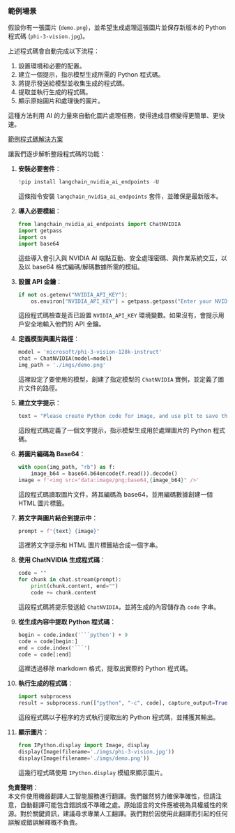 ### 範例場景

假設你有一張圖片 (`demo.png`)，並希望生成處理這張圖片並保存新版本的 Python 程式碼 (`phi-3-vision.jpg`)。

上述程式碼會自動完成以下流程：

1. 設置環境和必要的配置。
2. 建立一個提示，指示模型生成所需的 Python 程式碼。
3. 將提示發送給模型並收集生成的程式碼。
4. 提取並執行生成的程式碼。
5. 顯示原始圖片和處理後的圖片。

這種方法利用 AI 的力量來自動化圖片處理任務，使得達成目標變得更簡單、更快速。

[範例程式碼解決方案](../../../../../../code/06.E2E/E2E_Nvidia_NIM_Phi3_Vision.ipynb)

讓我們逐步解析整段程式碼的功能：

1. **安裝必要套件**：
    ```python
    !pip install langchain_nvidia_ai_endpoints -U
    ```
    這條指令安裝 `langchain_nvidia_ai_endpoints` 套件，並確保是最新版本。

2. **導入必要模組**：
    ```python
    from langchain_nvidia_ai_endpoints import ChatNVIDIA
    import getpass
    import os
    import base64
    ```
    這些導入會引入與 NVIDIA AI 端點互動、安全處理密碼、與作業系統交互，以及以 base64 格式編碼/解碼數據所需的模組。

3. **設置 API 金鑰**：
    ```python
    if not os.getenv("NVIDIA_API_KEY"):
        os.environ["NVIDIA_API_KEY"] = getpass.getpass("Enter your NVIDIA API key: ")
    ```
    這段程式碼檢查是否已設置 `NVIDIA_API_KEY` 環境變數。如果沒有，會提示用戶安全地輸入他們的 API 金鑰。

4. **定義模型與圖片路徑**：
    ```python
    model = 'microsoft/phi-3-vision-128k-instruct'
    chat = ChatNVIDIA(model=model)
    img_path = './imgs/demo.png'
    ```
    這裡設定了要使用的模型，創建了指定模型的 `ChatNVIDIA` 實例，並定義了圖片文件的路徑。

5. **建立文字提示**：
    ```python
    text = "Please create Python code for image, and use plt to save the new picture under imgs/ and name it phi-3-vision.jpg."
    ```
    這段程式碼定義了一個文字提示，指示模型生成用於處理圖片的 Python 程式碼。

6. **將圖片編碼為 Base64**：
    ```python
    with open(img_path, "rb") as f:
        image_b64 = base64.b64encode(f.read()).decode()
    image = f'<img src="data:image/png;base64,{image_b64}" />'
    ```
    這段程式碼讀取圖片文件，將其編碼為 base64，並用編碼數據創建一個 HTML 圖片標籤。

7. **將文字與圖片結合到提示中**：
    ```python
    prompt = f"{text} {image}"
    ```
    這裡將文字提示和 HTML 圖片標籤結合成一個字串。

8. **使用 ChatNVIDIA 生成程式碼**：
    ```python
    code = ""
    for chunk in chat.stream(prompt):
        print(chunk.content, end="")
        code += chunk.content
    ```
    這段程式碼將提示發送給 `ChatNVIDIA`，並將生成的內容儲存為 `code` 字串。

9. **從生成內容中提取 Python 程式碼**：
    ```python
    begin = code.index('```python') + 9
    code = code[begin:]
    end = code.index('```')
    code = code[:end]
    ```
    這裡透過移除 markdown 格式，提取出實際的 Python 程式碼。

10. **執行生成的程式碼**：
    ```python
    import subprocess
    result = subprocess.run(["python", "-c", code], capture_output=True)
    ```
    這段程式碼以子程序的方式執行提取出的 Python 程式碼，並捕獲其輸出。

11. **顯示圖片**：
    ```python
    from IPython.display import Image, display
    display(Image(filename='./imgs/phi-3-vision.jpg'))
    display(Image(filename='./imgs/demo.png'))
    ```
    這幾行程式碼使用 `IPython.display` 模組來顯示圖片。

**免責聲明**：  
本文件使用機器翻譯人工智能服務進行翻譯。我們雖然努力確保準確性，但請注意，自動翻譯可能包含錯誤或不準確之處。原始語言的文件應被視為具權威性的來源。對於關鍵資訊，建議尋求專業人工翻譯。我們對於因使用此翻譯而引起的任何誤解或錯誤解釋概不負責。